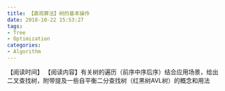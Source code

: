 ```yaml
---
title: 【直观算法】树的基本操作
date: 2018-10-22 15:53:27
tags: 
- Tree
- Optimization
categories:
- Algorithm
---
```


【阅读时间】
【阅读内容】有关树的遍历（前序中序后序）结合应用场景，给出二叉查找树，附带提及一些自平衡二分查找树（红黑树AVL树）的概念和用法

<!-- more -->

